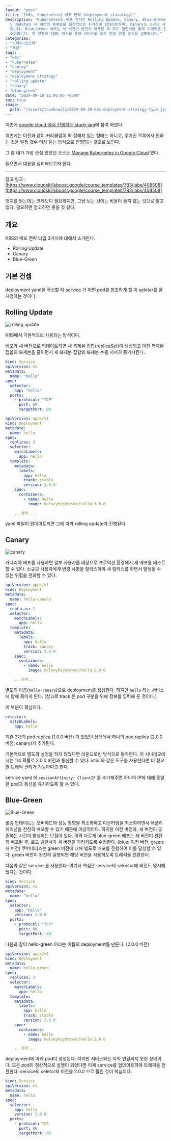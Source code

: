 ```yaml
---
layout: "post"
title: "[k8s, kubernetes] 배포 전략 (deployment starategy)"
description: "Kubernetes의 배포 전략인 Rolling Update, Canary, Blue-Green에 대해 설명합니다. Rolling\
  \ Update는 새 버전의 복제본을 점진적으로 추가하여 업데이트하며, Canary는 소규모 사용자에게 새 버전을 테스트하여 위험을 줄이는 방식\
  입니다. Blue-Green 배포는 새 버전이 완전히 배포된 후 로드 밸런서를 통해 트래픽을 전환하여 이전 버전과 새 버전이 공존하는 시간을 최\
  소화합니다. 각 전략의 YAML 예시를 통해 서비스와 포드 간의 연결 방식을 설명합니다."
categories:
- "스터디-인프라"
- "개발"
tags:
- "k8s"
- "kubernetes"
- "deploy"
- "deployment"
- "deployment strategy"
- "rolling update"
- "canary"
- "blue-green"
date: "2024-09-18 11:00:00 +0000"
toc: true
image:
  path: "/assets/thumbnails/2024-09-18-k8s-deployment-strategy-type.jpg"
---
```


이번에 [google cloud 에서 진행하는 study jam](https://sites.google.com/view/2024-study-jams/ai?pli=1)에 참여 하였다.

이번에는 이전과 같이 커리큘럼이 딱 정해져 있는 형태는 아니고, 주어진 목록에서 원하는 것을 일정 갯수 이상 듣는 방식으로 진행되는 것으로 보인다.

그 중 내가 가장 관심 있었던 코스는 [Manage Kubernetes in Google Cloud](https://www.cloudskillsboost.google/course_templates/783) 였다.

들으면서 내용을 정리해보고자 한다.

---

참고 링크 : [https://www.cloudskillsboost.google/course_templates/783/labs/408508](https://www.cloudskillsboost.google/course_templates/783/labs/408508)

뱃지를 얻는데는 크레딧이 필요하지만, 그냥 보는 것에는 비용이 들지 않는 것으로 알고 있다. 필요하면 참고하면 좋을 것 같다.

## 개요

K8S의 배포 전략 타입 3가지에 대해서 소개한다.

- Rolling Update
- Canary
- Blue-Green

## 기본 컨셉

deployment yaml을 작성할 때 service 가 어떤 pod를 참조하게 할 지 seletor를 잘 지정하는 것이다.

## Rolling Update

![rolling update](/assets/images/2024-09-18-k8s-deployment-strategy-type/rolling%20update.png)

K8S에서 기본적으로 사용되는 방식이다.

배포가 새 버전으로 업데이트되면 새 복제본 집합(replicaSet)이 생성되고 이전 복제본 집합의 복제본을 줄이면서 새 복제본 집합의 복제본 수를 서서히 증가시킨다.

```yaml
kind: Service
apiVersion: v1
metadata:
  name: "hello"
spec:
  selector:
    app: "hello"
  ports:
    - protocol: "TCP"
      port: 80
      targetPort: 80
```

```yaml
apiVersion: apps/v1
kind: Deployment
metadata:
  name: hello
spec:
  replicas: 3
  selector:
    matchLabels:
      app: hello
  template:
    metadata:
      labels:
        app: hello
        track: stable
        version: 1.0.0
    spec:
      containers:
        - name: hello
          image: kelseyhightower/hello:1.0.0

    ...생략...
```

yaml 파일이 업데이트되면 그에 따라 rolling update가 진행된다.

## Canary

![canary](/assets/images/2024-09-18-k8s-deployment-strategy-type/canary.png)

카나리아 배포를 사용하면 일부 사용자를 대상으로 프로덕션 환경에서 새 배포를 테스트할 수 있다. 소규모 사용자에게 변경 사항을 릴리스하여 새 릴리스를 하면서 발생될 수 있는 위험을 완화할 수 있다.

```yaml
apiVersion: apps/v1
kind: Deployment
metadata:
  name: hello-canary
spec:
  replicas: 1
  selector:
    matchLabels:
      app: hello
  template:
    metadata:
      labels:
        app: hello
        track: canary
        version: 2.0.0
    spec:
      containers:
        - name: hello
          image: kelseyhightower/hello:2.0.0

    ...생략...
```

별도의 이름(`hello-canary`)으로 deployment를 생성한다. 하지만 `hello` 라는 서비스에 함께 묶이게 된다. (참고로 track 은 pod 구분을 위해 정보를 입력해 둔 것이다.)

이 부분이 핵심이다.

```yaml
selector:
  matchLabels:
    app: hello
```

기존 3개의 pod replica (1.0.0 버전) 가 있었던 상태에서 하나의 pod replica (2.0.0 버전, canary)가 추가된다.

기본적으로 별도의 설정을 하지 않았다면 라운드로빈 방식으로 동작한다. 이 시나리오에서는 1/4 확률로 2.0.0 버전과 통신할 수 있다. istio 와 같은 도구를 사용한다면 더 정교한 트래픽 관리가 가능하다고 한다.

service yaml 에 `sessionAffinity: ClientIP` 를 추가해주면 하나의 IP에 대해 동일한 pod과 통신을 유지하도록 할 수 있다.

## Blue-Green

![Blue-Green](/assets/images/2024-09-18-k8s-deployment-strategy-type/blue-green.png)

롤링 업데이트는 오버헤드와 성능 영향을 최소화하고 다운타임을 최소화하면서 애플리케이션을 천천히 배포할 수 있기 때문에 이상적이다. 하지만 이전 버전과, 새 버전이 공존하는 시간이 발생하는 단점이 있다.
이와 다르게 blue-green 배포는 새 버전이 완전히 배포된 후, 로드 밸런서가 새 버전을 가리키도록 수정한다. (blue: 이전 버전, green: 새 버전)
쿠버네티스는 green 버전에 대해 별도로 배포를 진행하여 이를 달성할 수 있다. green 버전이 완전히 실행되면 해당 버전을 사용하도록 트래픽을 전환한다.

다음과 같은 service 를 사용한다. 여기서 핵심은 service의 selector에 버전도 명시해뒀다는 것이다.

```yaml
kind: Service
apiVersion: v1
metadata:
  name: "hello"
spec:
  selector:
    app: "hello"
    version: 1.0.0
  ports:
    - protocol: "TCP"
      port: 80
      targetPort: 80
```

다음과 같이 hello-green 이라는 이름의 deployment를 만든다. (2.0.0 버전)

```yaml
apiVersion: apps/v1
kind: Deployment
metadata:
  name: hello-green
spec:
  replicas: 3
  selector:
    matchLabels:
      app: hello
  template:
    metadata:
      labels:
        app: hello
        track: stable
        version: 2.0.0
    spec:
      containers:
        - name: hello
          image: kelseyhightower/hello:2.0.0

    ...생략...
```

deployment에 따라 pod이 생성된다. 하지만 서비스와는 아직 연결되지 못한 상태이다.
모든 pod이 정상적으로 실행이 되었다면 이제 service를 업데이트하여 트래픽을 전환한다.
service의 seletor의 버전을 2.0.0 으로 올린 것이 핵심이다.

```yaml
kind: Service
apiVersion: v1
metadata:
  name: hello
spec:
  selector:
    app: hello
    version: 2.0.0
  ports:
    - protocol: TCP
      port: 80
      targetPort: 80
```
